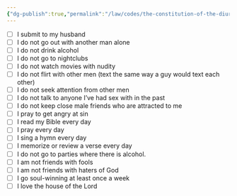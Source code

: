 ```yaml
---
{"dg-publish":true,"permalink":"/law/codes/the-constitution-of-the-diurnal-conduct-of-individual-persons/framework-discussions/nudity-in-movies/mariana-s-commitment/","created":"Oct 12, 2022, 6:08 AM"}
---
```



- [ ] I submit to my husband
- [ ] I do not go out with another man alone
- [ ] I do not drink alcohol
- [ ] I do not go to nightclubs
- [ ] I do not watch movies with nudity
- [ ] I do not flirt with other men (text the same way a guy would text each other)
- [ ] I do not seek attention from other men
- [ ] I do not talk to anyone I’ve had sex with in the past
- [ ] I do not keep close male friends who are attracted to me
- [ ] I pray to get angry at sin
- [ ] I read my Bible every day
- [ ] I pray every day
- [ ] I sing a hymn every day
- [ ] I memorize or review a verse every day
- [ ] I do not go to parties where there is alcohol.
- [ ] I am not friends with fools
- [ ] I am not friends with haters of God
- [ ] I go soul-winning at least once a week
- [ ] I love the house of the Lord